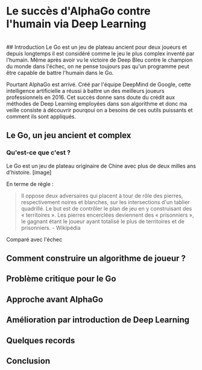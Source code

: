 #  Le succès d'AlphaGo contre l'humain via Deep Learning
<br />
## Introduction
Le Go est un jeu de plateau ancient pour deux joueurs et depuis longtemps il est considéré comme le jeu le plus complex inventé par l'humain. Même après avoir vu le victoire de Deep Bleu contre le champion du monde dans l'échec, on ne pense toujours pas qu'un programme peut être capable de battre l'humain dans le Go.

Pourtant AlphaGo est arrivé. Créé par l'équipe DeepMind de Google, cette intelligence artificielle a réussi à battre un des meilleurs joueurs professionnels en 2016. Cet succès donne sans doute du crédit aux méthodes de Deep Learning employées dans son algorithme et donc ma veille consiste à découvrir pourqoui on a besoins de ces outils puissants et comment ils sont appliqués.

## Le Go, un jeu ancient et complex
### Qu'est-ce que c'est ?
Le Go est un jeu de plateau originaire de Chine avec plus de deux milles ans d'histoire. [image]

En terme de règle :
>  Il oppose deux adversaires qui placent à tour de rôle des pierres, respectivement noires et blanches, sur les intersections d'un tablier quadrillé. Le but est de contrôler le plan de jeu en y construisant des « territoires ». Les pierres encerclées deviennent des « prisonniers », le gagnant étant le joueur ayant totalisé le plus de territoires et de prisonniers. - Wikipédia

Comparé avec l'échec


## Comment construire un algorithme de joueur ?

## Problème critique pour le Go

## Approche avant AlphaGo

## Amélioration par introduction de Deep Learning

## Quelques records

## Conclusion
